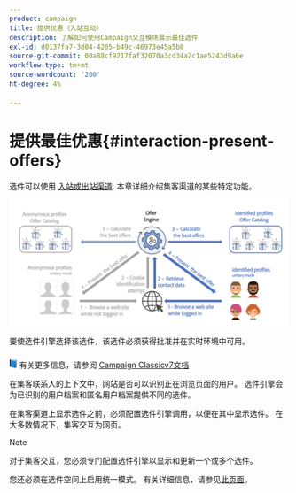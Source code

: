 ```yaml
---
product: campaign
title: 提供优惠（入站互动）
description: 了解如何使用Campaign交互模块展示最佳选件
exl-id: d0137fa7-3d04-4205-b49c-46973e45a5b8
source-git-commit: 00a88cf9217faf32070a3cd34a2c1ae5243d9a6e
workflow-type: tm+mt
source-wordcount: '200'
ht-degree: 4%

---
```


# 提供最佳优惠{#interaction-present-offers}

选件可以使用 [入站或出站渠道](interaction-architecture.md#interaction-types). 本章详细介绍集客渠道的某些特定功能。

![](assets/inbound-interactions.png)

要使选件引擎选择该选件，该选件必须获得批准并在实时环境中可用。

![](../assets/do-not-localize/book.png) 有关更多信息，请参阅 [Campaign Classicv7文档](https://experienceleague.adobe.com/docs/campaign-classic/using/managing-offers/managing-an-offer-catalog/approving-and-activating-an-offer.html?lang=en#approving-offer-content)

在集客联系人的上下文中，网站是否可以识别正在浏览页面的用户。 选件引擎会为已识别的用户档案和匿名用户档案提供不同的选件。

在集客渠道上显示选件之前，必须配置选件引擎调用，以便在其中显示选件。 在大多数情况下，集客交互为网页。

>[!NOTE]
>
>对于集客交互，您必须专门配置选件引擎以显示和更新一个或多个选件。
>
>您还必须在选件空间上启用统一模式。 有关详细信息，请参见[此页面](interaction-offer-spaces.md)。
